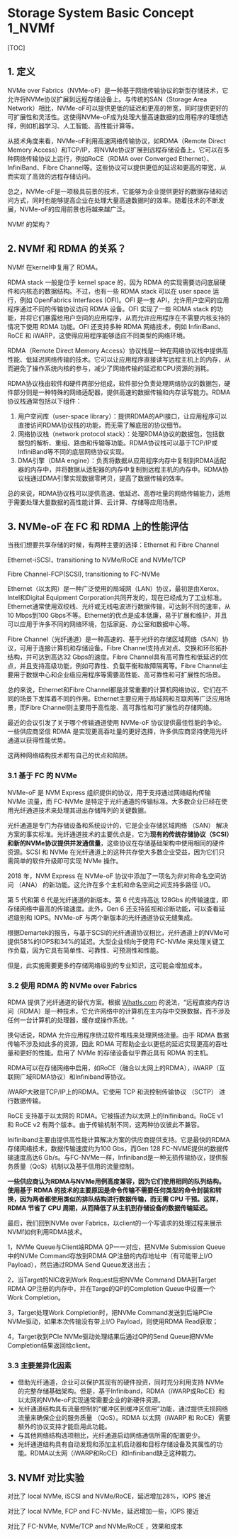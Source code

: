 # Storage System Basic Concept 1_NVMf

[TOC]

## 1. 定义

NVMe over Fabrics（NVMe-oF）是一种基于网络传输协议的新型存储技术，它允许将NVMe协议扩展到远程存储设备上。与传统的SAN（Storage Area Network）相比，NVMe-oF可以提供更低的延迟和更高的带宽，同时提供更好的可扩展性和灵活性。这使得NVMe-oF成为处理大量高速数据的应用程序的理想选择，例如机器学习、人工智能、高性能计算等。

从技术角度来看，NVMe-oF利用高速网络传输协议，如RDMA（Remote Direct Memory Access）和TCP/IP，将NVMe协议扩展到远程存储设备上。它可以在多种网络传输协议上运行，例如RoCE（RDMA over Converged Ethernet）、InfiniBand、Fibre Channel等。这些协议可以提供更低的延迟和更高的带宽，从而实现了高效的远程存储访问。

总之，NVMe-oF是一项极具前景的技术，它能够为企业提供更好的数据存储和访问方式，同时也能够提高企业在处理大量高速数据时的效率。随着技术的不断发展，NVMe-oF的应用前景也将越来越广泛。

NVMf 的架构？

## 2. NVMf 和 RDMA 的关系？

NVMf 在kernel中复用了 RDMA。

RDMA stack 一般是位于 kernel space 的，因为 RDMA 的实现需要访问底层硬件和内核态的数据结构。不过，也有一些 RDMA stack 可以在 user space 运行，例如 OpenFabrics Interfaces (OFI)。OFI 是一套 API，允许用户空间的应用程序通过不同的传输协议访问 RDMA 设备。OFI 实现了一些 RDMA stack 的功能，并将它们暴露给用户空间的应用程序，从而允许应用程序在不需要内核支持的情况下使用 RDMA 功能。OFI 还支持多种 RDMA 网络技术，例如 InfiniBand、RoCE 和 iWARP，这使得应用程序能够适应不同类型的网络环境。

RDMA（Remote Direct Memory Access）协议栈是一种在网络协议栈中提供高性能、低延迟网络传输的技术。它可以让应用程序直接读写远程主机上的内存，从而避免了操作系统内核的参与，减少了网络传输的延迟和CPU资源的消耗。

RDMA协议栈由软件和硬件两部分组成，软件部分负责处理网络协议的数据包，硬件部分则是一种特殊的网络适配器，提供高速的数据传输和内存读写能力。RDMA协议栈通常包括以下组件：

1. 用户空间库（user-space library）：提供RDMA的API接口，让应用程序可以直接访问RDMA协议栈的功能，而无需了解底层的协议细节。
2. 网络协议栈（network protocol stack）：处理RDMA协议的数据包，包括数据包的解析、重组、路由和传输等功能。RDMA协议栈可以基于TCP/IP或InfiniBand等不同的底层网络协议实现。
3. DMA引擎（DMA engine）：负责将数据从应用程序内存中复制到RDMA适配器的内存中，并将数据从适配器的内存中复制到远程主机的内存中。RDMA协议栈通过DMA引擎实现数据零拷贝，提高了数据传输的效率。

总的来说，RDMA协议栈可以提供高速、低延迟、高吞吐量的网络传输能力，适用于需要处理大量数据的高性能计算、云计算、存储等应用场景。

## 3. NVMe-oF 在 FC 和 RDMA 上的性能评估

当我们想要共享存储的时候，有两种主要的选择：Ethernet 和 Fibre Channel

Ethernet-iSCSI，transitioning to NVMe/RoCE and NVMe/TCP

Fibre Channel-FCP(SCSI), transitioning to FC-NVMe

Ethernet（以太网）是一种广泛使用的局域网（LAN）协议，最初是由Xerox、Intel和Digital Equipment Corporation共同开发的，现在已经成为了工业标准。Ethernet通常使用双绞线、光纤或无线电波进行数据传输，可达到不同的速率，从10 Mbps到100 Gbps不等。Ethernet的优点是成本低廉，易于扩展和维护，并且可以应用于许多不同的网络环境，包括家庭、办公室和数据中心等。

Fibre Channel（光纤通道）是一种高速的、基于光纤的存储区域网络（SAN）协议，可用于连接计算机和存储设备。Fibre Channel支持点对点、交换和环形拓扑结构，并可达到高达32 Gbps的速度。Fibre Channel具有高可靠性和低延迟的优点，并且支持高级功能，例如可靠性、负载平衡和故障隔离等。Fibre Channel主要用于数据中心和企业级应用程序等需要高性能、高可靠性和可扩展性的场景。

总的来说，Ethernet和Fibre Channel都是非常重要的计算机网络协议，它们在不同的场景下发挥着不同的作用。Ethernet主要应用于局域网和互联网等广泛应用场景，而Fibre Channel则主要用于高性能、高可靠性和可扩展性的存储网络。

最近的会议引发了关于哪个传输通道使用 NVMe-oF 协议提供最佳性能的争论。一些供应商坚信 RDMA 是实现更高吞吐量的更好选择，许多供应商坚持使用光纤通道以获得性能优势。

这两种网络结构技术都有自己的优点和陷阱。

### 3.1 基于 FC 的 NVMe

NVMe-oF 是 NVM Express 组织提供的协议，用于支持通过网络结构传输 NVMe 流量，而 FC-NVMe 是特定于光纤通道的传输标准。大多数企业已经在使用光纤通道技术来处理其进出存储阵列的关键数据。

光纤通道是专门为存储设备和系统设计的，它是企业存储区域网络 （SAN） 解决方案的事实标准。光纤通道技术的主要优点是，它为**现有的传统存储协议（SCSI）和新的NVMe协议提供并发通信量**，这些协议在存储基础架构中使用相同的硬件资源。SCSI 和 NVMe 在光纤通道上的这种共存使大多数企业受益，因为它们只需简单的软件升级即可实现 NVMe 操作。

2018 年，NVM Express 在 NVMe-oF 协议中添加了一项名为非对称命名空间访问 （ANA） 的新功能。这允许在多个主机和命名空间之间支持多路径 I/O。

第 5 代和第 6 代是光纤通道的新版本。第 6 代支持高达 128Gbs 的传输速度，即存储网络中最高的传输速度。此外，Gen 6 还支持监视和诊断功能，可以查看延迟级别和 IOPS。NVMe-oF 与两个新版本的光纤通道协议无缝集成。

根据Demartek的报告，与基于SCSI的光纤通道协议相比，光纤通道上的NVMe可提供58%的IOPS和34%的延迟。大型企业倾向于使用 FC-NVMe 来处理关键工作负载，因为它具有简单性、可靠性、可预测性和性能。

但是，此实施需要更多的存储网络级别的专业知识，这可能会增加成本。

### 3.2 使用 RDMA 的 NVMe over Fabrics

RDMA 提供了光纤通道的替代方案。根据 [WhatIs.com](https://searchstorage.techtarget.com/definition/Remote-Direct-Memory-Access) 的说法，“远程直接内存访问（RDMA）是一种技术，它允许网络中的计算机在主内存中交换数据，而不涉及任何一台计算机的处理器，缓存或操作系统。“

换句话说，RDMA 允许应用程序绕过软件堆栈来处理网络流量。由于 RDMA 数据传输不涉及如此多的资源，因此 RDMA 可帮助企业以更低的延迟实现更高的吞吐量和更好的性能。启用了 NVMe 的存储设备似乎靠近具有 RDMA 的主机。

RDMA可以在存储网络中启用，如RoCE（融合以太网上的RDMA），iWARP（互联网广域RDMA协议）和Infiniband等协议。

iWARP大致是TCP/IP上的RDMA。它使用 TCP 和流控制传输协议 （SCTP） 进行数据传输。

RoCE 支持基于以太网的 RDMA。它被描述为以太网上的Inifiniband。RoCE v1 和 RoCE v2 有两个版本。由于传输机制不同，这两种协议彼此不兼容。

Inifiniband主要由提供高性能计算解决方案的供应商提供支持。它是最快的RDMA存储网络技术，数据传输速度约为100 Gbs，而Gen 128 FC-NVME提供的数据传输速度高达6 Gb/s。与FC-NVMe一样，Infiniband是一种无损传输协议，提供服务质量（QoS）机制以及基于信用的流量控制。

**一些供应商认为RDMA与NVMe用例高度兼容，因为它们使用相同的队列结构。使用基于 RDMA 的技术的主要原因是命令传输不需要任何类型的命令封装和转换，因为两者都使用类似的排队结构进行数据传输，而无需 CPU 干预。这样，RDMA 节省了 CPU 周期，从而降低了从主机到存储设备的数据传输延迟。**

最后，我们回到NVMe over Fabrics，以client的一个写请求的处理过程来展示NVMf如何利用RDMA技术。

1，NVMe Queue与Client端RDMA QP一一对应，把NVMe Submission Queue中的NVMe Command存放到RDMA QP注册的内存地址中（有可能带上I/O Payload），然后通过RDMA Send Queue发送出去；

2，当Target的NIC收到Work Request后把NVMe Command DMA到Target RDMA QP注册的内存中，并在Targe的QP的Completion Queue中设置一个Work Completion。

3，Target处理Work Completion时，把NVMe Command发送到后端PCIe NVMe驱动，如果本次传输没有带上I/O Payload，则使用RDMA Read获取；

4，Target收到PCIe NVMe驱动处理结果后通过QP的Send Queue把NVMe Completion结果返回给client。

### 3.3 主要差异化因素

- 借助光纤通道，企业可以保护其现有的硬件投资，同时充分利用支持 NVMe 的完整存储基础架构。但是，基于Infiniband，RDMA（iWARP或RoCE）和以太网的NVMe-oF实现通常需要企业的新硬件资源。
- 光纤通道结构具有流量控制的“缓冲区到缓冲区信用”功能，通过提供无损网络流量来确保企业的服务质量 （QoS）。RDMA 以太网（iWARP 和 RoCE）需要额外的协议支持才能启用此功能。
- 与其他网络结构选项相比，光纤通道启动网络通信所需的配置更少。
- 光纤通道结构具有自动发现和添加主机启动器和目标存储设备及其属性的功能。RDMA以太网（iWARP和RoCE）和Infiniband缺乏这种能力。

## 3. NVMf 对比实验

对比了 local NVMe, iSCSI and NVMe/RoCE，延迟增加28%，IOPS 接近

对比了 local NVMe, FCP and FC-NVMe，延迟增加一些，IOPS 接近

对比了 FC-NVMe, NVMe/TCP and NVMe/RoCE ，效果和成本
